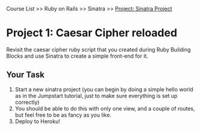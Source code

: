 Course List >> Ruby on Rails >> Sinatra >> [Project: Sinatra Project](http://www.theodinproject.com/courses/ruby-on-rails/lessons/sinatra-project?ref=lnav)


# Project 1: Caesar Cipher reloaded

Revisit the caesar cipher ruby script that you created during Ruby Building Blocks and use Sinatra to create a simple front-end for it.
## Your Task

1. Start a new sinatra project (you can begin by doing a simple hello world as in the Jumpstart tutorial, just to make sure everything is set up correctly)
2. You should be able to do this with only one view, and a couple of routes, but feel free to be as fancy as you like.
3. Deploy to Heroku!
